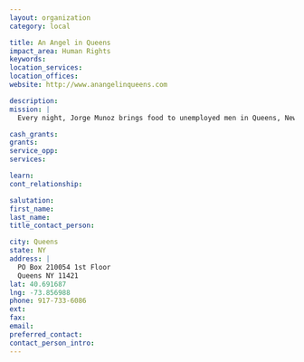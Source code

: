 ```yaml
---
layout: organization
category: local

title: An Angel in Queens
impact_area: Human Rights
keywords: 
location_services: 
location_offices: 
website: http://www.anangelinqueens.com

description: 
mission: |
  Every night, Jorge Munoz brings food to unemployed men in Queens, New York.  Munoz estimates he's served more than 70,000 meals since 2004.  He and his family fund operation through their savings and his weekly $700 paycheck.

cash_grants: 
grants: 
service_opp: 
services: 

learn: 
cont_relationship: 

salutation: 
first_name: 
last_name: 
title_contact_person: 

city: Queens
state: NY
address: |
  PO Box 210054 1st Floor   
  Queens NY 11421
lat: 40.691687
lng: -73.856988
phone: 917-733-6086
ext: 
fax: 
email: 
preferred_contact: 
contact_person_intro: 
---
```

